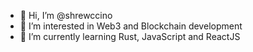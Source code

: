 - 👋 Hi, I’m @shrewccino
- 👀 I’m interested in Web3 and Blockchain development
- 🌱 I’m currently learning Rust, JavaScript and ReactJS
<!-- 💞️ I’m looking to collaborate on ... -->
<!-- - 📫 How to reach me ... -->

<!---
shrewccino/shrewccino is a ✨ special ✨ repository because its `README.md` (this file) appears on your GitHub profile.
You can click the Preview link to take a look at your changes.
--->
